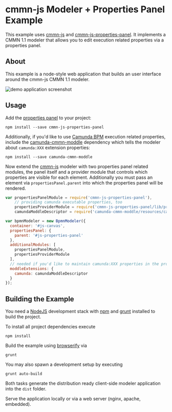 # cmmn-js Modeler + Properties Panel Example

This example uses [cmmn-js](https://github.com/bpmn-io/cmmn-js) and [cmmn-js-properties-panel](https://github.com/bpmn-io/cmmn-js-properties-panel). It implements a CMMN 1.1 modeler that allows you to edit execution related properties via a properties panel.


## About

This example is a node-style web application that builds an user interface around the cmmn-js CMMN 1.1 modeler.

![demo application screenshot](https://raw.githubusercontent.com/bpmn-io/cmmn-js-examples/master/cmmn-properties-panel/docs/screenshot.png "Screenshot of the modeler + properties panel example")


## Usage

Add the [properties panel](https://github.com/bpmn-io/cmmn-js-properties-panel) to your project:

```
npm install --save cmmn-js-properties-panel
```

Additionally, if you'd like to use [Camunda BPM](https://camunda.org) execution related properties, include the [camunda-cmmn-moddle](https://github.com/camunda/camunda-cmmn-moddle) dependency which tells the modeler about `camunda:XXX` extension properties:

```
npm install --save camunda-cmmn-moddle
```

Now extend the [cmmn-js](https://github.com/bpmm-io/cmmn-js) modeler with two properties panel related modules, the panel itself and a provider module that controls which properties are visible for each element. Additionally you must pass an element via `propertiesPanel.parent` into which the properties panel will be rendered.

```javascript
var propertiesPanelModule = require('cmmn-js-properties-panel'),
    // providing camunda executable properties, too
    propertiesProviderModule = require('cmmn-js-properties-panel/lib/provider/camunda'),
    camundaModdleDescriptor = require('camunda-cmmn-moddle/resources/camunda');

var bpmnModeler = new BpmnModeler({
  container: '#js-canvas',
  propertiesPanel: {
    parent: '#js-properties-panel'
  },
  additionalModules: [
    propertiesPanelModule,
    propertiesProviderModule
  ],
  // needed if you'd like to maintain camunda:XXX properties in the properties panel
  moddleExtensions: {
    camunda: camundaModdleDescriptor
  }
});
```


## Building the Example

You need a [NodeJS](http://nodejs.org) development stack with [npm](https://npmjs.org) and [grunt](http://gruntjs.com) installed to build the project.

To install all project dependencies execute

```
npm install
```

Build the example using [browserify](http://browserify.org) via

```
grunt
```

You may also spawn a development setup by executing

```
grunt auto-build
```

Both tasks generate the distribution ready client-side modeler application into the `dist` folder.

Serve the application locally or via a web server (nginx, apache, embedded).
